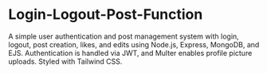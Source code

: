 # Login-Logout-Post-Function
A simple user authentication and post management system with login, logout, post creation, likes, and edits using Node.js, Express, MongoDB, and EJS. Authentication is handled via JWT, and Multer enables profile picture uploads. Styled with Tailwind CSS.
